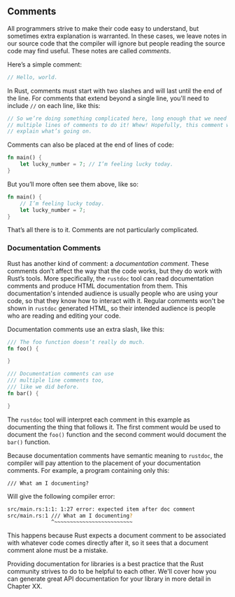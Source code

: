 ## Comments

All programmers strive to make their code easy to understand, but sometimes
extra explanation is warranted. In these cases, we leave notes in our source
code that the compiler will ignore but people reading the source code may find
useful. These notes are called *comments*.

Here’s a simple comment:

```rust
// Hello, world.
```

In Rust, comments must start with two slashes and will last until the end of
the line. For comments that extend beyond a single line, you'll need to
include `//` on each line, like this:

```rust
// So we’re doing something complicated here, long enough that we need
// multiple lines of comments to do it! Whew! Hopefully, this comment will
// explain what’s going on.
```

Comments can also be placed at the end of lines of code:

```rust
fn main() {
    let lucky_number = 7; // I’m feeling lucky today.
}
```

But you’ll more often see them above, like so:

```rust
fn main() {
    // I’m feeling lucky today.
    let lucky_number = 7;
}
```

That’s all there is to it. Comments are not particularly complicated.

### Documentation Comments

Rust has another kind of comment: a *documentation comment*. These comments
don’t affect the way that the code works, but they do work with Rust’s tools.
More specifically, the `rustdoc` tool can read documentation comments and
produce HTML documentation from them. This documentation's intended audience is
usually people who are using your code, so that they know how to interact with
it. Regular comments won't be shown in `rustdoc` generated HTML, so their
intended audience is people who are reading and editing your code.

Documentation comments use an extra slash, like this:

```rust
/// The foo function doesn’t really do much.
fn foo() {

}

/// Documentation comments can use
/// multiple line comments too,
/// like we did before.
fn bar() {

}
```

The `rustdoc` tool will interpret each comment in this example as documenting
the thing that follows it. The first comment would be used to document the
`foo()` function and the second comment would document the `bar()` function.

Because documentation comments have semantic meaning to `rustdoc`, the compiler
will pay attention to the placement of your documentation comments. For
example, a program containing only this:

```rust,ignore
/// What am I documenting?
```

Will give the following compiler error:

```bash
src/main.rs:1:1: 1:27 error: expected item after doc comment
src/main.rs:1 /// What am I documenting?
              ^~~~~~~~~~~~~~~~~~~~~~~~~~
```

This happens because Rust expects a document comment to be associated with
whatever code comes directly after it, so it sees that a document comment alone
must be a mistake.

Providing documentation for libraries is a best practice that the Rust community
strives to do to be helpful to each other. We'll cover how you can generate
great API documentation for your library in more detail in Chapter XX.
